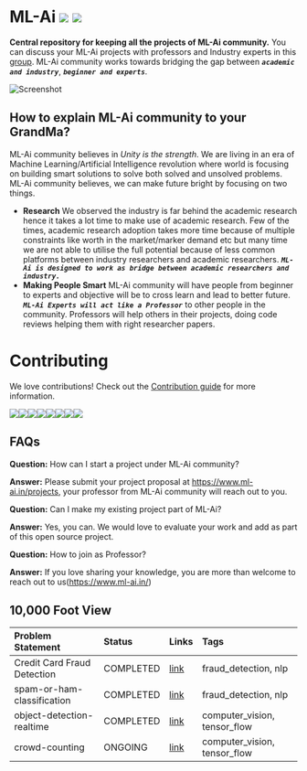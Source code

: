 # ML-Ai [![](https://img.shields.io/github/release/sourcerer-io/hall-of-fame.svg?colorB=58839b)](https://github.com/sourcerer-io/hall-of-fame/releases) [![](https://img.shields.io/github/license/sourcerer-io/hall-of-fame.svg?colorB=ff0000)](https://github.com/KrishnaKumarTiwari/ml-ai/blob/master/LICENSE.md)

**Central repository for keeping all the projects of ML-Ai community.** You can discuss your ML-Ai projects with professors and Industry experts in this [group](https://www.linkedin.com/groups/10494159/). 
ML-Ai community works towards bridging the gap between **_`academic and industry`_**, **_`beginner and experts`_**. 

![Screenshot](ml-ai-community-intro.gif)


## How to explain ML-Ai community to your GrandMa?

ML-Ai community believes in _Unity is the strength_. We are living in an era of Machine Learning/Artificial Intelligence
revolution where world is focusing on building smart solutions to solve both solved and unsolved problems. 
ML-Ai community believes, we can make future bright by focusing on two things.

- **Research** We observed the industry is far behind the academic research hence it takes
a lot time to make use of academic research. Few of the times, academic research adoption takes more time because of 
multiple constraints like worth in the market/marker demand etc but many time we are not able to utilise the full potential 
because of less common platforms between industry researchers and academic researchers. _**`ML-Ai is designed to work as bridge between
academic researchers and industry.`**_
- **Making People Smart** ML-Ai community will have people from beginner to experts and objective will be to cross learn and lead to better future. _**`ML-Ai Experts will act like a Professor`**_ to other people in the community. Professors will help others in their projects, doing code reviews helping them with right researcher papers. 


Contributing
============

We love contributions! Check out the [Contribution guide](https://github.com/KrishnaKumarTiwari/ml-ai/blob/master/CONTRIBUTING.md) for more information.

[![](https://sourcerer.io/fame/KrishnaKumarTiwari/KrishnaKumarTiwari/ml-ai/images/0)](https://sourcerer.io/fame/KrishnaKumarTiwari/KrishnaKumarTiwari/ml-ai/links/0)[![](https://sourcerer.io/fame/KrishnaKumarTiwari/KrishnaKumarTiwari/ml-ai/images/1)](https://sourcerer.io/fame/KrishnaKumarTiwari/KrishnaKumarTiwari/ml-ai/links/1)[![](https://sourcerer.io/fame/KrishnaKumarTiwari/KrishnaKumarTiwari/ml-ai/images/2)](https://sourcerer.io/fame/KrishnaKumarTiwari/KrishnaKumarTiwari/ml-ai/links/2)[![](https://sourcerer.io/fame/KrishnaKumarTiwari/KrishnaKumarTiwari/ml-ai/images/3)](https://sourcerer.io/fame/KrishnaKumarTiwari/KrishnaKumarTiwari/ml-ai/links/3)[![](https://sourcerer.io/fame/KrishnaKumarTiwari/KrishnaKumarTiwari/ml-ai/images/4)](https://sourcerer.io/fame/KrishnaKumarTiwari/KrishnaKumarTiwari/ml-ai/links/4)[![](https://sourcerer.io/fame/KrishnaKumarTiwari/KrishnaKumarTiwari/ml-ai/images/5)](https://sourcerer.io/fame/KrishnaKumarTiwari/KrishnaKumarTiwari/ml-ai/links/5)[![](https://sourcerer.io/fame/KrishnaKumarTiwari/KrishnaKumarTiwari/ml-ai/images/6)](https://sourcerer.io/fame/KrishnaKumarTiwari/KrishnaKumarTiwari/ml-ai/links/6)[![](https://sourcerer.io/fame/KrishnaKumarTiwari/KrishnaKumarTiwari/ml-ai/images/7)](https://sourcerer.io/fame/KrishnaKumarTiwari/KrishnaKumarTiwari/ml-ai/links/7)

## FAQs

**Question:** How can I start a project under ML-Ai community?
 
**Answer:** Please submit your project proposal at https://www.ml-ai.in/projects, your professor from ML-Ai community will reach out to you.

**Question:** Can I make my existing project part of ML-Ai?

**Answer:** Yes, you can. We would love to evaluate your work and add as part of this open source project.

**Question:** How to join as Professor?

**Answer:** If you love sharing your knowledge, you are more than welcome to reach out to us(https://www.ml-ai.in/) 


## 10,000 Foot View

| Problem Statement  | Status | Links | Tags| 
|:------------- | :------------- |:-------------|:-------------|
| Credit Card Fraud Detection | COMPLETED |[link](https://github.com/ML-AI-Community/ml-ai/tree/master/credit-card-fraud-detection) | fraud_detection, nlp|
| spam-or-ham-classification  | COMPLETED | [link](https://github.com/ML-AI-Community/ml-ai/tree/master/spam-or-ham-classification) | fraud_detection, nlp|
| object-detection-realtime   | COMPLETED | [link](https://github.com/ML-AI-Community/ml-ai/tree/master/object-detection-realtime)|computer_vision, tensor_flow|
| crowd-counting              | ONGOING | [link](https://github.com/ML-AI-Community/ml-ai/tree/master/crowd-counting) |computer_vision, tensor_flow|



